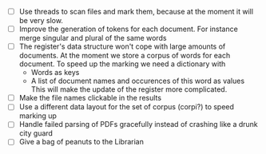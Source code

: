 
* [ ] Use threads to scan files and mark them, because at the moment it will be very slow.
* [ ] Improve the generation of tokens for each document. For instance merge singular and plural of the same words
* [ ] The register's data structure won't cope with large amounts of documents. At the moment we store a corpus of words for each document. To speed up the marking we need a dictionary with
  * Words as keys
  * A list of document names and occurences of this word as values
This will make the update of the register more complicated.
* [ ] Make the file names clickable in the results
* [ ] Use a different data layout for the set of corpus (corpi?) to speed marking up
* [ ] Handle failed parsing of PDFs gracefully instead of crashing like a drunk city guard
* [ ] Give a bag of peanuts to the Librarian
